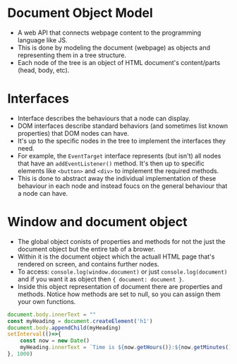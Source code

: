 # Document Object Model
- A web API that connects webpage content to the programming language like JS.
- This is done by modeling the document (webpage) as objects and representing them in a tree structure.
- Each node of the tree is an object of HTML document's content/parts (head, body, etc).

# Interfaces
- Interface describes the behaviours that a node can display.
- DOM interfaces describe standard behaviors (and sometimes list known properties) that DOM nodes can have.
- It's up to the specific nodes in the tree to implement the interfaces they need.
- For example, the `EventTarget` interface represents (but isn't) all nodes that have an `addEventListener()` method. It's then up to specific elements like `<button>` and `<div>` to implement the required methods.
- This is done to abstract away the individual implementation of these behaviour in each node and instead foucs on the general behaviour that a node can have.

# Window and document object
- The global object conists of properties and methods for not the just the document object but the entire tab of a brower.
- Within it is the document object which the actuall HTML page that's rendered on screen, and contains further nodes.
- To access: `console.log(window.document)` or just `console.log(document)` and if you want it as object then `{ document: document }`.
- Inside this object representation of document there are properties and methods. Notice how methods are set to null, so you can assign them your own functions.
```js
document.body.innerText = ""
const myHeading = document.createElement('h1')
document.body.appendChild(myHeading)
setInterval(()=>{
    const now = new Date()
    myHeading.innerText = `Time is ${now.getHours()}:${now.getMinutes()}:${now.getSeconds()}`
}, 1000)
```